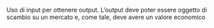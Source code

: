 Uso di input per ottenere output.
L’output deve poter essere oggetto di scambio su un mercato e, come tale, deve avere un valore economico